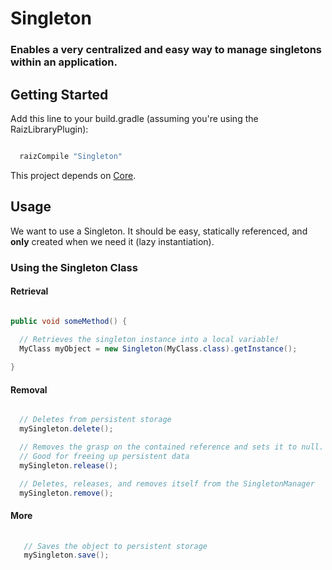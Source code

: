 # Singleton


### Enables a very centralized and easy way to manage singletons within an application.

## Getting Started

Add this line to your build.gradle (assuming you're using the RaizLibraryPlugin): 

```groovy

  raizCompile "Singleton"

```

This project depends on [Core](https://bitbucket.org/raizlabs/core).

## Usage

We want to use a Singleton. It should be easy, statically referenced, and **only** created when we need it (lazy instantiation).

### Using the Singleton Class

#### Retrieval


```java

public void someMethod() {
  
  // Retrieves the singleton instance into a local variable!
  MyClass myObject = new Singleton(MyClass.class).getInstance();

}

```

#### Removal

```java

  // Deletes from persistent storage
  mySingleton.delete();

  // Removes the grasp on the contained reference and sets it to null. 
  // Good for freeing up persistent data
  mySingleton.release();

  // Deletes, releases, and removes itself from the SingletonManager
  mySingleton.remove();


```

#### More

```java
  
   // Saves the object to persistent storage
   mySingleton.save();

```